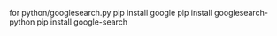 for python/googlesearch.py
pip install google
pip install googlesearch-python
pip install google-search

